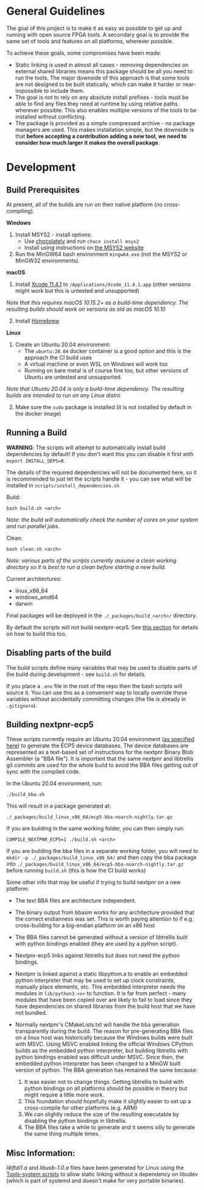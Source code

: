 # General Guidelines

The goal of this project is to make it as easy as possible to get up and running with open source FPGA tools. A secondary goal is to provide the same set of tools and features on all platforms, wherever possible.

To achieve these goals, some compromises have been made:
 * Static linking is used in almost all cases - removing dependencies on external shared libraries means this package should be all you need to run the tools. The major downside of this approach is that some tools are not designed to be built statically, which can make it harder or near-impossible to include them.
 * The goal is not to rely on any absolute install prefixes - tools must be able to find any files they need at runtime by using relative paths wherever possible. This also enables multiple versions of the tools to be installed without conflicting.
 * The package is provided as a simple compressed archive - no package managers are used. This makes installation simple, but the downside is that **before accepting a contribution adding a new tool, we need to consider how much larger it makes the overall package**.

# Development

## Build Prerequisites
At present, all of the builds are run on their native platform (no cross-compiling).

**Windows**

 1. Install MSYS2 - install options:
    * Use [chocolately](https://chocolatey.org/) and run `choco install msys2`
    * Install using instructions on [the MSYS2 website](https://www.msys2.org/)
 2. Run the MinGW64 bash environment `mingw64.exe` (not the MSYS2 or MinGW32 environments).

**macOS**

1. Install [Xcode 11.4.1](https://developer.apple.com/services-account/download?path=/Developer_Tools/Xcode_11.4.1/Xcode_11.4.1.xip) to `/Applications/Xcode_11.4.1.app` (other versions might work but this is untested and unsupported)

*Note that this requires macOS 10.15.2+ as a build-time dependency. The resulting builds should work on versions as old as macOS 10.10*

2. Install [Homebrew](https://brew.sh/)

**Linux**
 1. Create an Ubuntu 20.04 environment:
    * The `ubuntu:20.04` docker container is a good option and this is the approach the CI build uses
    * A virtual machine or even WSL on Windows will work too
    * Running on bare metal is of course fine too, but other versions of Ubuntu are untested and unsupported.

*Note that Ubuntu 20.04 is only a build-time dependency. The resulting builds are intended to run on any Linux distro*

 2. Make sure the `sudo` package is installed (it is not installed by default in the docker image)

## Running a Build

**WARNING**: The scripts will attempt to automatically install build dependencies by default! If you don't want this you can disable it first with `export INSTALL_DEPS=0`.

The details of the required dependencies will not be documented here, so it is recommended to just let the scripts handle it - you can see what will be installed in `scripts/install_dependencies.sh`

Build:

```
bash build.sh <arch>
```
*Note: the build will automatically check the number of cores on your system and run parallel jobs.*

Clean:

```
bash clean.sh <arch>
```

*Note: various parts of the scripts currently assume a clean working directory so it is best to run a clean before starting a new build.*

Current architectures:
* linux_x86_64
* windows_amd64
* darwin

Final packages will be deployed in the `./_packages/build_<arch>/` directory.

By default the scripts will not build nextpnr-ecp5. See [this section](#building-nextpnr-ecp5) for details on how to build this too.

## Disabling parts of the build

The build scripts define many variables that may be used to disable parts of the build during development - see `build.sh` for details.

If you place a `.env` file in the root of the repo then the bash scripts will source it. You can use this as a convenient way to locally override these variables without accidentally committing changes (the file is already in `.gitignore`).

## Building nextpnr-ecp5

These scripts currently require an Ubuntu 20.04 environment ([as specified here](#prerequisites)) to generate the ECP5 device databases. The device databases are represented as a text-based set of instructions for the nextpnr Binary Blob Assembler (a "BBA file"). It is important that the same nextpnr and libtrellis git commits are used for the whole build to avoid the BBA files getting out of sync with the compiled code.

In the Ubuntu 20.04 environment, run:

`./build_bba.sh`

This will result in a package generated at:

`./_packages/build_linux_x86_64/ecp5-bba-noarch-nightly.tar.gz`

If you are building in the same working folder, you can then simply run:

`COMPILE_NEXTPNR_ECP5=1 ./build.sh <arch>`

If you are building the bba files in a separate working folder, you will need to `mkdir -p ./_packages/build_linux_x86_64/` and then copy the bba package into `./_packages/build_linux_x86_64/ecp5-bba-noarch-nightly.tar.gz` before running `build.sh` (this is how the CI build works)

Some other info that may be useful if trying to build nextpnr on a new platform:

 * The text BBA files are architecture independent.
 * The binary output from bbasm works for any architecture provided that the correct endianness was set. This is worth paying attention to if e.g. cross-building for a big-endian platform on an x86 host
 * The BBA files cannot be generated without a version of libtrellis built with python bindings enabled (they are used by a python script).
 * Nextpnr-ecp5 links against libtrellis but does not need the python bindings.
 * Nextpnr is linked against a static libpython.a to enable an embedded python interpreter that may be used to set up clock constraints, manually place elements, etc. This embedded interpreter needs the modules in `lib/python3.<x>` to function. It is far from perfect - many modules that have been copied over are likely to fail to load since they have dependencies on shared libraries from the build host that we have not bundled.
 * Normally nextpnr's CMakeLists.txt will handle the bba generation transparently during the build. The reason for pre-generating BBA files on a linux host was historically because the Windows builds were built with MSVC. Using MSVC enabled linking the official Windows CPython builds as the embedded python interpreter, but building libtrellis with python bindings enabled was difficult under MSVC. Since then, the embedded python interpreter has been changed to a MinGW built version of python. The BBA generation has remained the same because:

   1. It was easier not to change things. Getting libtrellis to build with python bindings on all platforms should be possible in theory but might require a little more work.
   2. This foundation should hopefully make it slightly easier to set up a cross-compile for other platforms (e.g. ARM)
   3. We can slightly reduce the size of the resulting executable by disabling the python bindings in libtrellis.
   4. The BBA files take a while to generate and it seems silly to generate the same thing multiple times.

## Misc Information:

*libftdi1.a* and *libusb-1.0.a* files have been generated for Linux using the [Tools-system scripts](https://github.com/FPGAwars/tools-system) to allow static linking without a dependency on libudev (which is part of systemd and doesn't make for very portable binaries).